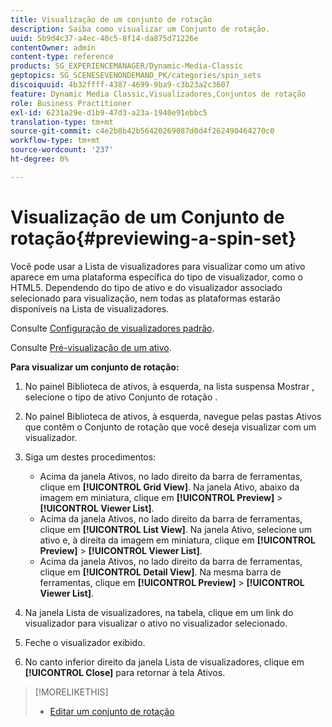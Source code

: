 ```yaml
---
title: Visualização de um conjunto de rotação
description: Saiba como visualizar um Conjunto de rotação.
uuid: 5b9d4c37-a4ec-40c5-8f14-da875d71226e
contentOwner: admin
content-type: reference
products: SG_EXPERIENCEMANAGER/Dynamic-Media-Classic
geptopics: SG_SCENESEVENONDEMAND_PK/categories/spin_sets
discoiquuid: 4b32ffff-4387-4699-9ba9-c3b23a2c3607
feature: Dynamic Media Classic,Visualizadores,Conjuntos de rotação
role: Business Practitioner
exl-id: 6231a29e-d1b9-47d3-a23a-1940e91ebbc5
translation-type: tm+mt
source-git-commit: c4e2b8b42b56420269087d0d4f262490464270c0
workflow-type: tm+mt
source-wordcount: '237'
ht-degree: 0%

---
```


# Visualização de um Conjunto de rotação{#previewing-a-spin-set}

Você pode usar a Lista de visualizadores para visualizar como um ativo aparece em uma plataforma específica do tipo de visualizador, como o HTML5. Dependendo do tipo de ativo e do visualizador associado selecionado para visualização, nem todas as plataformas estarão disponíveis na Lista de visualizadores.

Consulte [Configuração de visualizadores padrão](application-setup.md#configuring_default_viewers).

Consulte [Pré-visualização de um ativo](previewing-asset.md#previewing_an_asset).

**Para visualizar um conjunto de rotação:**

1. No painel Biblioteca de ativos, à esquerda, na lista suspensa Mostrar , selecione o tipo de ativo Conjunto de rotação .
1. No painel Biblioteca de ativos, à esquerda, navegue pelas pastas Ativos que contêm o Conjunto de rotação que você deseja visualizar com um visualizador.
1. Siga um destes procedimentos:

   * Acima da janela Ativos, no lado direito da barra de ferramentas, clique em **[!UICONTROL Grid View]**. Na janela Ativo, abaixo da imagem em miniatura, clique em **[!UICONTROL Preview]** > **[!UICONTROL Viewer List]**.
   * Acima da janela Ativos, no lado direito da barra de ferramentas, clique em **[!UICONTROL List View]**. Na janela Ativo, selecione um ativo e, à direita da imagem em miniatura, clique em **[!UICONTROL Preview]** > **[!UICONTROL Viewer List]**.
   * Acima da janela Ativos, no lado direito da barra de ferramentas, clique em **[!UICONTROL Detail View]**. Na mesma barra de ferramentas, clique em **[!UICONTROL Preview]** > **[!UICONTROL Viewer List]**.

1. Na janela Lista de visualizadores, na tabela, clique em um link do visualizador para visualizar o ativo no visualizador selecionado.
1. Feche o visualizador exibido.
1. No canto inferior direito da janela Lista de visualizadores, clique em **[!UICONTROL Close]** para retornar à tela Ativos.

>[!MORELIKETHIS]
>
>* [Editar um conjunto de rotação](creating-spin-set.md#editing-a-spin-set)

